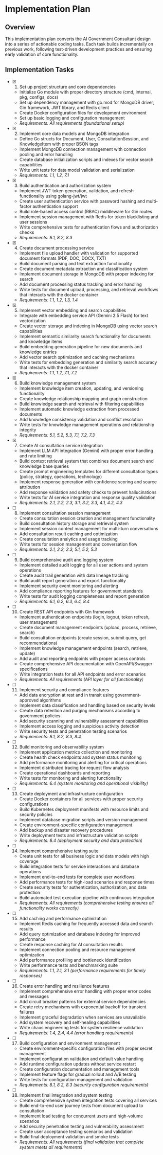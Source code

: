 # Implementation Plan

## Overview

This implementation plan converts the AI Government Consultant design into a series of actionable coding tasks. Each task builds incrementally on previous work, following test-driven development practices and ensuring early validation of core functionality.

## Implementation Tasks

- [x] 1. Set up project structure and core dependencies





  - Initialize Go module with proper directory structure (cmd, internal, pkg, configs, docs)
  - Set up dependency management with go.mod for MongoDB driver, Gin framework, JWT library, and Redis client
  - Create Docker configuration files for development environment
  - Set up basic logging and configuration management
  - _Requirements: All requirements (foundational setup)_

- [x] 2. Implement core data models and MongoDB integration








  - Define Go structs for Document, User, ConsultationSession, and KnowledgeItem with proper BSON tags
  - Implement MongoDB connection management with connection pooling and error handling
  - Create database initialization scripts and indexes for vector search capabilities
  - Write unit tests for data model validation and serialization
  - _Requirements: 1.1, 1.2, 7.1_

- [x] 3. Build authentication and authorization system





  - Implement JWT token generation, validation, and refresh functionality using golang-jwt/jwt
  - Create user authentication service with password hashing and multi-factor authentication support
  - Build role-based access control (RBAC) middleware for Gin routes
  - Implement session management with Redis for token blacklisting and user sessions
  - Write comprehensive tests for authentication flows and authorization checks
  - _Requirements: 8.1, 8.2, 8.3_

- [x] 4. Create document processing service








  - Implement file upload handler with validation for supported document formats (PDF, DOC, DOCX, TXT)
  - Build document parsing and text extraction functionality
  - Create document metadata extraction and classification system
  - Implement document storage in MongoDB with proper indexing for search
  - Add document processing status tracking and error handling
  - Write tests for document upload, processing, and retrieval workflows that interacts with the docker container
  - _Requirements: 1.1, 1.2, 1.3, 1.4_

- [x] 5. Implement vector embedding and search capabilities









  - Integrate with embedding service API (Gemini 2.5 Flash) for text vectorization
  - Create vector storage and indexing in MongoDB using vector search capabilities
  - Implement semantic similarity search functionality for documents and knowledge items
  - Build embedding generation pipeline for new documents and knowledge entries
  - Add vector search optimization and caching mechanisms
  - Write tests for embedding generation and similarity search accuracy that interacts with the docker container
  - _Requirements: 1.1, 1.2, 7.1, 7.2_

- [x] 6. Build knowledge management system
  - Implement knowledge item creation, updating, and versioning functionality
  - Create knowledge relationship mapping and graph construction
  - Build knowledge search and retrieval with filtering capabilities
  - Implement automatic knowledge extraction from processed documents
  - Add knowledge consistency validation and conflict resolution
  - Write tests for knowledge management operations and relationship integrity
  - _Requirements: 5.1, 5.2, 5.3, 7.1, 7.2, 7.3_

- [x] 7. Create AI consultation service integration
  - Implement LLM API integration (Gemini) with proper error handling and rate limiting
  - Build context retrieval system that combines document search and knowledge base queries
  - Create prompt engineering templates for different consultation types (policy, strategy, operations, technology)
  - Implement response generation with confidence scoring and source attribution
  - Add response validation and safety checks to prevent hallucinations
  - Write tests for AI service integration and response quality validation
  - _Requirements: 2.1, 2.2, 2.3, 3.1, 3.2, 3.3, 4.1, 4.2, 4.3_

- [ ] 8. Implement consultation session management
  - Create consultation session creation and management functionality
  - Build consultation history storage and retrieval system
  - Implement session context management for multi-turn conversations
  - Add consultation result caching and optimization
  - Create consultation analytics and usage tracking
  - Write tests for session management and conversation flow
  - _Requirements: 2.1, 2.2, 2.3, 5.1, 5.2, 5.3_

- [ ] 9. Build comprehensive audit and logging system
  - Implement detailed audit logging for all user actions and system operations
  - Create audit trail generation with data lineage tracking
  - Build audit report generation and export functionality
  - Implement security event monitoring and alerting
  - Add compliance reporting features for government standards
  - Write tests for audit logging completeness and report generation
  - _Requirements: 6.1, 6.2, 6.3, 6.4, 8.4_

- [ ] 10. Create REST API endpoints with Gin framework
  - Implement authentication endpoints (login, logout, token refresh, user management)
  - Create document management endpoints (upload, process, retrieve, search)
  - Build consultation endpoints (create session, submit query, get recommendations)
  - Implement knowledge management endpoints (search, retrieve, update)
  - Add audit and reporting endpoints with proper access controls
  - Create comprehensive API documentation with OpenAPI/Swagger specifications
  - Write integration tests for all API endpoints and error scenarios
  - _Requirements: All requirements (API layer for all functionality)_

- [ ] 11. Implement security and compliance features
  - Add data encryption at rest and in transit using government-approved algorithms
  - Implement data classification and handling based on security levels
  - Create data retention and purging mechanisms according to government policies
  - Add security scanning and vulnerability assessment capabilities
  - Implement access logging and suspicious activity detection
  - Write security tests and penetration testing scenarios
  - _Requirements: 8.1, 8.2, 8.3, 8.4_

- [ ] 12. Build monitoring and observability system
  - Implement application metrics collection and monitoring
  - Create health check endpoints and system status monitoring
  - Add performance monitoring and alerting for critical operations
  - Implement distributed tracing for request flow analysis
  - Create operational dashboards and reporting
  - Write tests for monitoring and alerting functionality
  - _Requirements: 6.4 (system monitoring and operational visibility)_

- [ ] 13. Create deployment and infrastructure configuration
  - Create Docker containers for all services with proper security configurations
  - Build Kubernetes deployment manifests with resource limits and security policies
  - Implement database migration scripts and version management
  - Create environment-specific configuration management
  - Add backup and disaster recovery procedures
  - Write deployment tests and infrastructure validation scripts
  - _Requirements: 8.4 (deployment security and data protection)_

- [ ] 14. Implement comprehensive testing suite
  - Create unit tests for all business logic and data models with high coverage
  - Build integration tests for service interactions and database operations
  - Implement end-to-end tests for complete user workflows
  - Add performance tests for high-load scenarios and response times
  - Create security tests for authentication, authorization, and data protection
  - Build automated test execution pipeline with continuous integration
  - _Requirements: All requirements (comprehensive testing ensures all functionality works correctly)_

- [ ] 15. Add caching and performance optimization
  - Implement Redis caching for frequently accessed data and search results
  - Add query optimization and database indexing for improved performance
  - Create response caching for AI consultation results
  - Implement connection pooling and resource management optimization
  - Add performance profiling and bottleneck identification
  - Write performance tests and benchmarking suite
  - _Requirements: 1.1, 2.1, 3.1 (performance requirements for timely responses)_

- [ ] 16. Create error handling and resilience features
  - Implement comprehensive error handling with proper error codes and messages
  - Add circuit breaker patterns for external service dependencies
  - Create retry mechanisms with exponential backoff for transient failures
  - Implement graceful degradation when services are unavailable
  - Add system recovery and self-healing capabilities
  - Write chaos engineering tests for system resilience validation
  - _Requirements: 1.4, 2.4, 4.4 (error handling requirements)_

- [ ] 17. Build configuration and environment management
  - Create environment-specific configuration files with proper secret management
  - Implement configuration validation and default value handling
  - Add runtime configuration updates without service restart
  - Create configuration documentation and management tools
  - Implement feature flags for gradual rollout and A/B testing
  - Write tests for configuration management and validation
  - _Requirements: 8.1, 8.2, 8.3 (security configuration requirements)_

- [ ] 18. Implement final integration and system testing
  - Create comprehensive system integration tests covering all services
  - Build end-to-end user journey tests from document upload to consultation
  - Implement load testing for concurrent users and high-volume scenarios
  - Add security penetration testing and vulnerability assessment
  - Create user acceptance testing scenarios and validation
  - Build final deployment validation and smoke tests
  - _Requirements: All requirements (final validation that complete system meets all requirements)_